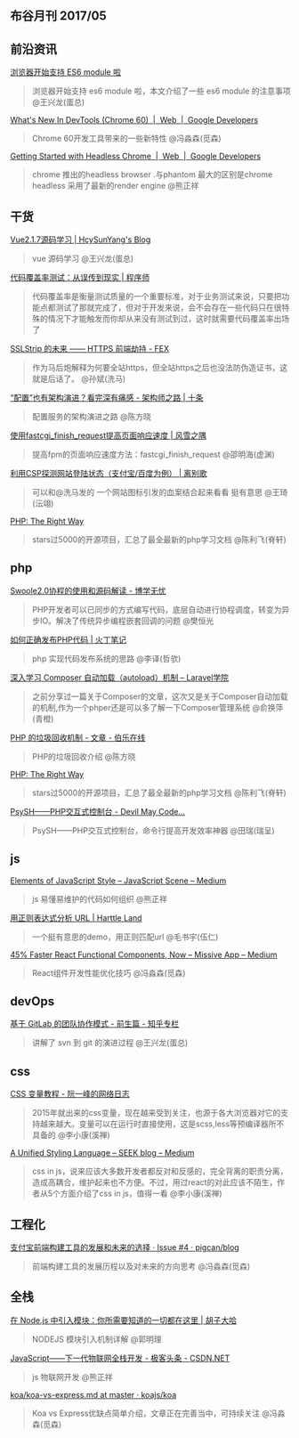 
布谷月刊 2017/05
----

## 前沿资讯

[浏览器开始支持 ES6 module 啦](http://mp.weixin.qq.com/s/c7JykyJ3fvKwgSNYK2IQpQ)
>浏览器开始支持 es6 module 啦，本文介绍了一些 es6 module 的注意事项 @王兴龙(蛋总)

                                
[What's New In DevTools (Chrome 60)  |  Web  |  Google Developers](https://developers.google.com/web/updates/2017/05/devtools-release-notes?utm_source=frontendfocus&utm_medium=email)
>Chrome 60开发工具带来的一些新特性 @冯淼森(觅森)

[Getting Started with Headless Chrome  |  Web  |  Google Developers](https://developers.google.com/web/updates/2017/04/headless-chrome)
>chrome 推出的headless browser .与phantom 最大的区别是chrome headless 采用了最新的render engine @熊正祥


## 干货

[Vue2.1.7源码学习 | HcySunYang's Blog](http://hcysun.me/2017/03/03/Vue%E6%BA%90%E7%A0%81%E5%AD%A6%E4%B9%A0/)
>vue 源码学习 @王兴龙(蛋总)
    
[代码覆盖率测试：从误传到现实 | 程序师](http://www.techug.com/post/test-coverage.html)
>代码覆盖率是衡量测试质量的一个重要标准，对于业务测试来说，只要把功能点都测试了那就完成了，但对于开发来说，会不会存在一些代码只在很特殊的情况下才能触发而你却从来没有测试到过，这时就需要代码覆盖率出场了
                

[SSLStrip 的未来 —— HTTPS 前端劫持 - FEX](http://fex.baidu.com/blog/2014/08/ssl-frontend-hijack/?f=http://blogread.cn/)
>作为马后炮解释为何要全站https，但全站https之后也没法防伪造证书，这就是后话了。 @孙斌(洗马)

             
[“配置”也有架构演进？看完深有痛感 - 架构师之路 | 十条](http://www.10tiao.com/html/249/201704/2651960061/1.html)
>配置服务的架构演进之路 @陈方晓

                
[使用fastcgi_finish_request提高页面响应速度 | 风雪之隅](http://www.laruence.com/2011/04/13/1991.html)
>提高fpm的页面响应速度方法：fastcgi_finish_request @邵明海(虚渊)
             
   
[利用CSP探测网站登陆状态（支付宝/百度为例） | 离别歌](https://www.leavesongs.com/HTML/using-csp-detect-user-login.html)
>可以和@洗马发的 一个网站图标引发的血案结合起来看看 挺有意思 @王琦(沄翊)


[PHP: The Right Way](http://www.phptherightway.com/)
>stars过5000的开源项目，汇总了最全最新的php学习文档 @陈利飞(脊轩)


## php

[Swoole2.0协程的使用和源码解读 - 博学无忧](http://www.bo56.com/swoole2-0%e5%8d%8f%e7%a8%8b%e7%9a%84%e4%bd%bf%e7%94%a8%e5%92%8c%e6%ba%90%e7%a0%81%e8%a7%a3%e8%af%bb/)
>PHP开发者可以已同步的方式编写代码，底层自动进行协程调度，转变为异步IO。解决了传统异步编程嵌套回调的问题 @樊恒光
                
[如何正确发布PHP代码 | 火丁笔记](https://huoding.com/2016/05/27/515)
>php 实现代码发布系统的思路 @李译(哲欤)
                
[深入学习 Composer 自动加载（autoload）机制 – Laravel学院](http://laravelacademy.org/post/7074.html)
>之前分享过一篇关于Composer的文章，这次又是关于Composer自动加载的机制,作为一个phper还是可以多了解一下Composer管理系统 @俞换萍(青橙)

                
[PHP 的垃圾回收机制 - 文章 - 伯乐在线](http://blog.jobbole.com/110456/)
>PHP的垃圾回收介绍 @陈方晓

[PHP: The Right Way](http://www.phptherightway.com/)
>stars过5000的开源项目，汇总了最全最新的php学习文档 @陈利飞(脊轩)

[PsySH——PHP交互式控制台 - Devil May Code...](http://vergil.cn/archives/psysh)
>PsySH——PHP交互式控制台，命令行提高开发效率神器 @田瑞(瑞呈)



## js

[Elements of JavaScript Style – JavaScript Scene – Medium](https://medium.com/javascript-scene/elements-of-javascript-style-caa8821cb99f)
>js 易懂易维护的代码如何组织 @熊正祥     

[用正则表达式分析 URL | Harttle Land](http://harttle.com/2016/02/23/javascript-regular-expressions.html)
>一个挺有意思的demo，用正则匹配url @毛书宇(伍仁)   

[45% Faster React Functional Components, Now – Missive App – Medium](https://medium.com/missive-app/45-faster-react-functional-components-now-3509a668e69f)
>React组件开发性能优化技巧 @冯淼森(觅森)

## devOps

                
[基于 GitLab 的团队协作模式 - 前生篇 - 知乎专栏](https://zhuanlan.zhihu.com/p/26908515?group_id=847460262536683521)
>讲解了 svn 到 git 的演进过程 @王兴龙(蛋总)     

                
## css
                
[CSS 变量教程 - 阮一峰的网络日志](http://www.ruanyifeng.com/blog/2017/05/css-variables.html)
>2015年就出来的css变量，现在越来受到关注，也源于各大浏览器对它的支持越来越大。变量可以在运行时直接使用，这是scss,less等预编译器所不具备的 @李小康(溪禅)
                
[A Unified Styling Language – SEEK blog – Medium](https://medium.com/seek-blog/a-unified-styling-language-d0c208de2660)
>css in js，说来应该大多数开发者都反对和反感的，完全背离的职责分离，造成高耦合，维护起来也不方便。不过，用过react的对此应该不陌生，作者从5个方面介绍了css in js，值得一看 @李小康(溪禅)


## 工程化

[支付宝前端构建工具的发展和未来的选择 · Issue #4 · pigcan/blog](https://github.com/pigcan/blog/issues/4)
>前端构建工具的发展历程以及对未来的方向思考 @冯淼森(觅森)

             
## 全栈

[在 Node.js 中引入模块：你所需要知道的一切都在这里 | 胡子大哈](http://huziketang.com/blog/posts/detail?postId=58eaf471a58c240ae35bb8e3)
>NODEJS 模块引入机制详解 @郭明理

[JavaScript——下一代物联网全栈开发 - 极客头条 - CSDN.NET](http://geek.csdn.net/news/detail/195187)
>js 物联网开发 @熊正祥            
                
[koa/koa-vs-express.md at master · koajs/koa](https://github.com/koajs/koa/blob/master/docs/koa-vs-express.md)
>Koa vs Express优缺点简单介绍，文章正在完善当中，可持续关注 @冯淼森(觅森)
                